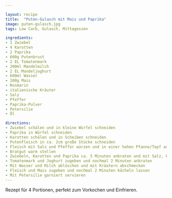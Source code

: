 ```yaml
---

layout: recipe
title:  "Puten-Gulasch mit Mais und Paprika"
image: puten-gulasch.jpg
tags: Low Carb, Gulasch, Mittagessen

ingredients:
- 1 Zwiebel
- 4 Karotten
- 2 Paprika
- 600g Putenbrust
- 2 EL Tomatenmark
- 200ml Mandelmilch
- 2 EL Mandeljoghurt
- 600ml Wasser
- 100g Mais
- Rosmarin
- italienische Kräuter
- Salz
- Pfeffer
- Paprika-Pulver
- Petersilie
- Öl

directions:
- Zwiebel schälen und in kleine Würfel schneiden
- Paprika in Würfel schneiden
- Karotten schälen und in Scheiben schneiden
- Putenfleisch in ca. 2cm große Stücke schneiden
- Fleisch mit Salz und Pfeffer würzen und in einer hohen Pfanne/Topf anbraten
- Bratgut warm stellen
- Zwiebeln, Karotten und Paprika ca. 5 Minuten anbraten und mit Salz, Pfeffer, Paprika und Rosmarin würzen
- Tomatenmark und Joghurt zugeben und nochmal 2 Minuten anbraten
- Mit Wasser und Milch ablöschen und mit Kräutern abschmecken
- Fleisch und Mais zugeben und nochmal 2 Minuten köcheln lassen
- Mit Petersilie garniert servieren
---
```


Rezept für 4 Portionen, perfekt zum Vorkochen und Einfrieren.

